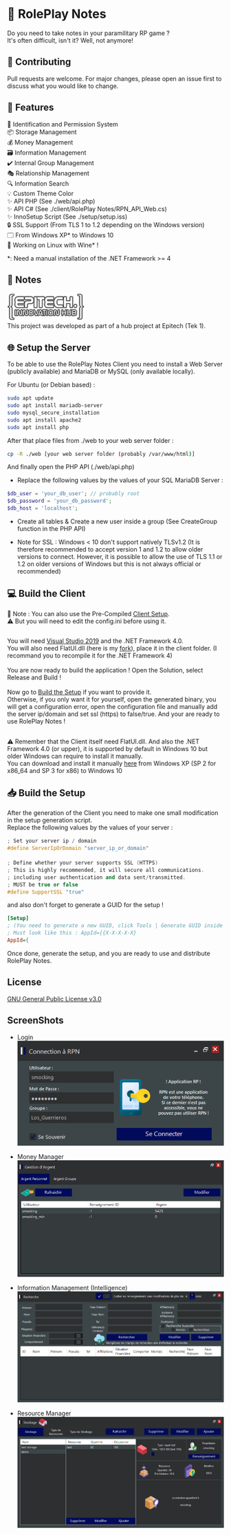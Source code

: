 # 📝 RolePlay Notes

Do you need to take notes in your paramilitary RP game ?\
It's often difficult, isn't it? Well, not anymore!


## 🔨 Contributing
Pull requests are welcome. For major changes, please open an issue first to discuss what you would like to change.

## 🧾 Features
🛂 Identification and Permission System\
📦 Storage Management\
💰 Money Management\
🗃️ Information Management\
✔️ Internal Group Management\
🎭 Relationship Management\
🔍 Information Search\
💡 Custom Theme Color\
✨ API PHP (See ./web/api.php)\
✨ API C# (See ./client/RolePlay Notes/RPN_API_Web.cs)\
✨ InnoSetup Script (See ./setup/setup.iss)\
🔒 SSL Support (From TLS 1 to 1.2 depending on the Windows version)\
🗔 From Windows XP* to Windows 10\
🍷 Working on Linux with Wine* !

*:  Need a manual installation of the .NET Framework >= 4


## 📖 Notes
![image](https://raw.githubusercontent.com/EnergyCube/RolePlay_Notes/main/screenshots/tek_hub.png)\
This project was developed as part of a hub project at Epitech (Tek 1).

## 🌐 Setup the Server

To be able to use the RolePlay Notes Client you need to install a Web Server (publicly available) and MariaDB or MySQL (only available locally).

For Ubuntu (or Debian based) :
```bash
sudo apt update
sudo apt install mariadb-server
sudo mysql_secure_installation
sudo apt install apache2
sudo apt install php
```

After that place files from ./web to your web server folder :

```bash
cp -R ./web [your web server folder (probably /var/www/html)]
```

And finally open the PHP API (./web/api.php)
* Replace the following values by the values of your SQL MariaDB Server :

```php
$db_user = 'your_db_user'; // probably root
$db_password = 'your_db_password';
$db_host = 'localhost';
```

* Create all tables & Create a new user inside a group (See CreateGroup function in the PHP API)

* Note for SSL : Windows < 10 don't support natively TLSv1.2 (It is therefore recommended to accept version 1 and 1.2 to allow older versions to connect. However, it is possible to allow the use of TLS 1.1 or 1.2 on older versions of Windows but this is not always official or recommended)

## 💻 Build the Client

📝 Note : You can also use the Pre-Compiled [Client Setup](https://github.com/EnergyCube/RolePlay_Notes/releases/latest).\
⚠️ But you will need to edit the config.ini before using it.
##

You will need [Visual Studio 2019](https://visualstudio.microsoft.com/vs/) and the .NET Framework 4.0.\
You will also need FlatUI.dll (here is my [fork](https://github.com/EnergyCube/FlatUI/releases/latest)), place it in the client folder. (I recommand you to recompile it for the .NET Framework 4)\
\
You are now ready to build the application ! Open the Solution, select Release and Build !\
\
Now go to [Build the Setup](https://github.com/EnergyCube/RolePlay_Notes#build-the-setup) if you want to provide it.\
Otherwise, if you only want it for yourself, open the generated binary, you will get a configuration error, open the configuration file and manually add the server ip/domain and set ssl (https) to false/true.
And your are ready to use RolePlay Notes !

##

⚠️ Remember that the Client itself need FlatUI.dll. And also the .NET Framework 4.0 (or upper), it is supported by default in Windows 10 but older Windows can require to install it manually.\
You can download and install it manually [here](https://www.microsoft.com/en-us/download/details.aspx?id=17851) from Windows XP (SP 2 for x86_64 and SP 3 for x86) to Windows 10

## 📥 Build the Setup

After the generation of the Client you need to make one small modification in the setup generation script.\
Replace the following values by the values of your server :

```cpp
; Set your server ip / domain
#define ServerIpOrDomain "server_ip_or_domain"

; Define whether your server supports SSL (HTTPS)
; This is highly recommended, it will secure all communications.
; including user authentication and data sent/transmitted.
; MUST be true or false
#define SupportSSL "true"
```

and also don't forget to generate a GUID for the setup !

```ini
[Setup]
; (You need to generate a new GUID, click Tools | Generate GUID inside the IDE.)
; Must look like this : AppId={{X-X-X-X-X}
AppId={
```

Once done, generate the setup, and you are ready to use and distribute RolePlay Notes.

## License
[GNU General Public License v3.0](https://github.com/EnergyCube/RolePlay_Notes/blob/main/LICENSE)

## ScreenShots
* Login\
![image](https://raw.githubusercontent.com/EnergyCube/RolePlay_Notes/main/screenshots/login.PNG)

* Money Manager\
![image](https://raw.githubusercontent.com/EnergyCube/RolePlay_Notes/main/screenshots/money_manager.PNG)

* Information Management (Intelligence) \
![image](https://raw.githubusercontent.com/EnergyCube/RolePlay_Notes/main/screenshots/rens_search.PNG)

* Resource Manager\
![image](https://raw.githubusercontent.com/EnergyCube/RolePlay_Notes/main/screenshots/ress_manager.PNG)
